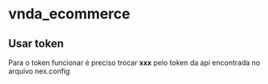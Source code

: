 # vnda_ecommerce

## Usar token

<p>Para o token funcionar é preciso trocar <strong>xxx</strong> pelo token da api encontrada no arquivo nex.config</p>
